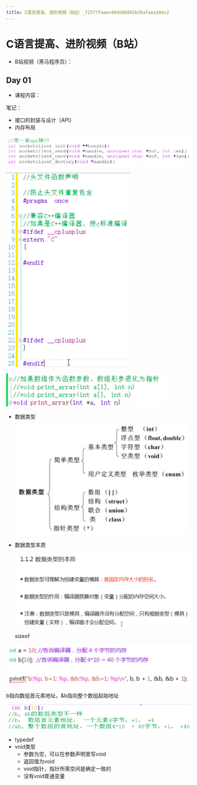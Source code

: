 ```yaml
---
title: C语言提高、进阶视频（B站）_725f7faaec084506892b36afaea10ec2
---
```


# C语言提高、进阶视频（B站）

- B站视频（黑马程序员）：
    
    [](https://www.bilibili.com/video/av43315656)
    

## Day 01

- 课程内容：

笔记：

- 接口的封装与设计（API）
- 内存布局

![2022-05-02_11-24-01](C语言提高、进阶视频（B站）%20725f7faaec084506892b36afaea10ec2/2022-05-02_11-24-01.png)

![Untitled 1](assets/f88fb808f379103a0d55232cc19728c7.png)

![Untitled 2](assets/8f1610c6c808596a821fdba434ccca3e.png)

- 数据类型
    
    ![Untitled 3](assets/733f6c077d43d403eb0d763a71ac7534.png)
    
- 数据类型本质
    
    ![Untitled 4](assets/37bc194a251a17c95291fc860ea01daa.png)
    
    sizeof
    

![Untitled 5](assets/488064602db4abbf034850701a8ecb79.png)

b指向数组首元素地址，&b指向整个数组起始地址

![Untitled 6](assets/4b100e5e48806d612967a7716195115b.png)

- typedef
- void类型
    - 参数为空，可以在参数声明里写void
    - 返回值为void
    - void指针，指针所需空间是确定一致的
    - 没有void普通变量